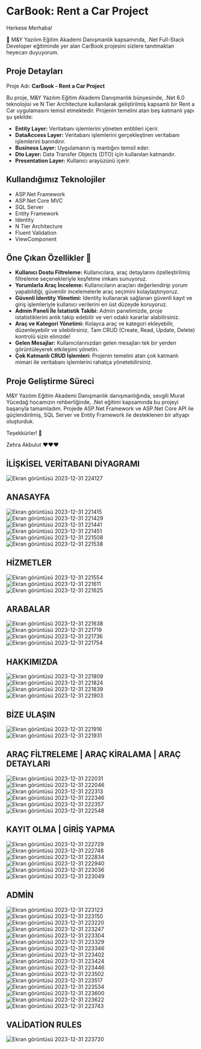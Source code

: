 # CarBook: Rent a Car Project

Herkese Merhaba! 

🚀 M&Y Yazılım Eğitim Akademi Danışmanlık kapsamında, .Net Full-Stack Developer eğitiminde yer alan CarBook projesini sizlere tanıtmaktan heyecan duyuyorum.

## Proje Detayları

Proje Adı: **CarBook - Rent a Car Project**

Bu proje, M&Y Yazılım Eğitim Akademi Danışmanlık bünyesinde, .Net 6.0 teknolojisi ve N Tier Architecture kullanılarak geliştirilmiş kapsamlı bir Rent a Car uygulamasını temsil etmektedir. Projenin temelini atan beş katmanlı yapı şu şekilde:

- **Entity Layer:** Veritabanı işlemlerini yöneten entitileri içerir.
- **DataAccess Layer:** Veritabanı işlemlerini gerçekleştiren veritabanı işlemlerini barındırır.
- **Business Layer:** Uygulamanın iş mantığını temsil eder.
- **Dto Layer:** Data Transfer Objects (DTO) için kullanılan katmandır.
- **Presentation Layer:** Kullanıcı arayüzünü içerir.

## Kullandığımız Teknolojiler

- ASP.Net Framework
- ASP.Net Core MVC
- SQL Server
- Entity Framework
- Identity
- N Tier Architecture
- Fluent Validation
- ViewComponent

## Öne Çıkan Özellikler 🌟

- **Kullanıcı Dostu Filtreleme:** Kullanıcılara, araç detaylarını özelleştirilmiş filtreleme seçenekleriyle keşfetme imkanı sunuyoruz.
- **Yorumlarla Araç İnceleme:** Kullanıcıların araçları değerlendirip yorum yapabildiği, güvenilir incelemelerle araç seçimini kolaylaştırıyoruz.
- **Güvenli İdentity Yönetimi:** Identity kullanarak sağlanan güvenli kayıt ve giriş işlemleriyle kullanıcı verilerini en üst düzeyde koruyoruz.
- **Admin Paneli İle İstatistik Takibi:** Admin panelimizde, proje istatistiklerini anlık takip edebilir ve veri odaklı kararlar alabilirsiniz.
- **Araç ve Kategori Yönetimi:** Kolayca araç ve kategori ekleyebilir, düzenleyebilir ve silebilirsiniz. Tam CRUD (Create, Read, Update, Delete) kontrolü sizin elinizde!
- **Gelen Mesajlar:** Kullanıcılarınızdan gelen mesajları tek bir yerden görüntüleyerek etkileşimi yönetin.
- **Çok Katmanlı CRUD İşlemleri:** Projenin temelini atan çok katmanlı mimari ile veritabanı işlemlerini rahatça yönetebilirsiniz.

## Proje Geliştirme Süreci

M&Y Yazılım Eğitim Akademi Danışmanlık danışmanlığında, sevgili Murat Yücedağ hocamızın rehberliğinde, .Net eğitimi kapsamında bu projeyi başarıyla tamamladım. Projede ASP.Net Framework ve ASP.Net Core API ile güçlendirilmiş, SQL Server ve Entity Framework ile desteklenen bir altyapı oluşturduk.

Teşekkürler! 🙌



Zehra Akbulut ❤️❤️❤️





## İLİŞKİSEL VERİTABANI DİYAGRAMI
![Ekran görüntüsü 2023-12-31 224127](https://github.com/zehrakbulut/MyAcademyCarBook/assets/103004228/35e02a6b-f09c-4c84-9410-35e54f26adcc)

## ANASAYFA
![Ekran görüntüsü 2023-12-31 221415](https://github.com/zehrakbulut/MyAcademyCarBook/assets/103004228/39872284-f674-45ba-a926-dc1ca7415f14)
![Ekran görüntüsü 2023-12-31 221429](https://github.com/zehrakbulut/MyAcademyCarBook/assets/103004228/3b404eac-edb4-41f0-996f-7cdead7fa056)
![Ekran görüntüsü 2023-12-31 221441](https://github.com/zehrakbulut/MyAcademyCarBook/assets/103004228/842aeb7e-51f7-414a-8de9-aef32b3ad053)
![Ekran görüntüsü 2023-12-31 221451](https://github.com/zehrakbulut/MyAcademyCarBook/assets/103004228/40d1eff6-ecf9-4b33-ba7f-394e5a319f58)
![Ekran görüntüsü 2023-12-31 221508](https://github.com/zehrakbulut/MyAcademyCarBook/assets/103004228/05c68027-17ad-4efd-b212-6bfed233e736)
![Ekran görüntüsü 2023-12-31 221538](https://github.com/zehrakbulut/MyAcademyCarBook/assets/103004228/8cfdd040-9408-4054-9b4e-99eec51ee416)

## HİZMETLER
![Ekran görüntüsü 2023-12-31 221554](https://github.com/zehrakbulut/MyAcademyCarBook/assets/103004228/a2ee7935-8494-4cdf-915d-9584ad1ab16a)
![Ekran görüntüsü 2023-12-31 221611](https://github.com/zehrakbulut/MyAcademyCarBook/assets/103004228/e1448496-8747-4a70-9e6c-c847dbb7c591)
![Ekran görüntüsü 2023-12-31 221625](https://github.com/zehrakbulut/MyAcademyCarBook/assets/103004228/8a46086e-7542-4591-8c53-8706e02602ee)

## ARABALAR
![Ekran görüntüsü 2023-12-31 221638](https://github.com/zehrakbulut/MyAcademyCarBook/assets/103004228/6d4fda71-97b4-4a80-9aba-6210a19c8a99)
![Ekran görüntüsü 2023-12-31 221719](https://github.com/zehrakbulut/MyAcademyCarBook/assets/103004228/23da1b49-5ea3-4ef1-8ecc-635a01e873ad)
![Ekran görüntüsü 2023-12-31 221736](https://github.com/zehrakbulut/MyAcademyCarBook/assets/103004228/52968026-d111-4b3c-a26d-776118f83028)
![Ekran görüntüsü 2023-12-31 221754](https://github.com/zehrakbulut/MyAcademyCarBook/assets/103004228/5eb72ac4-723b-4f13-82ac-dd3a2d3c86b4)


## HAKKIMIZDA
![Ekran görüntüsü 2023-12-31 221809](https://github.com/zehrakbulut/MyAcademyCarBook/assets/103004228/66c634db-9e4f-4310-8a65-fc0295497dbc)
![Ekran görüntüsü 2023-12-31 221824](https://github.com/zehrakbulut/MyAcademyCarBook/assets/103004228/0dcf605b-bbdd-4d4d-a1f5-1476db289adb)
![Ekran görüntüsü 2023-12-31 221839](https://github.com/zehrakbulut/MyAcademyCarBook/assets/103004228/76bfe300-1bcf-4cd6-82a3-20c7f816f7ed)
![Ekran görüntüsü 2023-12-31 221903](https://github.com/zehrakbulut/MyAcademyCarBook/assets/103004228/ad22c2ce-9070-45eb-b65f-4b18e3cfd361)


## BİZE ULAŞIN
![Ekran görüntüsü 2023-12-31 221916](https://github.com/zehrakbulut/MyAcademyCarBook/assets/103004228/32715fa8-e49c-4e6b-a75d-fc96d8626c46)
![Ekran görüntüsü 2023-12-31 221931](https://github.com/zehrakbulut/MyAcademyCarBook/assets/103004228/9ec2fedd-c584-4dfb-b54b-509a7770ae68)

## ARAÇ FİLTRELEME | ARAÇ KİRALAMA | ARAÇ DETAYLARI
![Ekran görüntüsü 2023-12-31 222031](https://github.com/zehrakbulut/MyAcademyCarBook/assets/103004228/2cd84054-8903-4d54-a3e5-ba49b3de37e1)
![Ekran görüntüsü 2023-12-31 222046](https://github.com/zehrakbulut/MyAcademyCarBook/assets/103004228/6d1182f4-db33-4bcc-9bb4-2d7fc87537b7)
![Ekran görüntüsü 2023-12-31 222313](https://github.com/zehrakbulut/MyAcademyCarBook/assets/103004228/e8dc8207-181f-461e-a0d9-0e4084bb123d)
![Ekran görüntüsü 2023-12-31 222346](https://github.com/zehrakbulut/MyAcademyCarBook/assets/103004228/a0e4d882-29ef-4e79-b3cb-85168290c85c)
![Ekran görüntüsü 2023-12-31 222357](https://github.com/zehrakbulut/MyAcademyCarBook/assets/103004228/e905c544-03f6-47f9-8fb7-49637c77799b)
![Ekran görüntüsü 2023-12-31 222548](https://github.com/zehrakbulut/MyAcademyCarBook/assets/103004228/720c049b-f9a7-4bf5-926c-93d509a6daf5)


## KAYIT OLMA | GİRİŞ YAPMA
![Ekran görüntüsü 2023-12-31 222729](https://github.com/zehrakbulut/MyAcademyCarBook/assets/103004228/4034555a-4712-4005-9c6e-1ca68e0630da)
![Ekran görüntüsü 2023-12-31 222748](https://github.com/zehrakbulut/MyAcademyCarBook/assets/103004228/5348e8d2-c3b7-4b87-966c-3a47232f2511)
![Ekran görüntüsü 2023-12-31 222834](https://github.com/zehrakbulut/MyAcademyCarBook/assets/103004228/fd162ffc-17b8-4938-87ad-86d2bdb46864)
![Ekran görüntüsü 2023-12-31 222940](https://github.com/zehrakbulut/MyAcademyCarBook/assets/103004228/86905a91-c497-48e1-8acd-c9ec39cf8b66)
![Ekran görüntüsü 2023-12-31 223036](https://github.com/zehrakbulut/MyAcademyCarBook/assets/103004228/4d667208-a8d2-4e65-874b-e18b49510ded)
![Ekran görüntüsü 2023-12-31 223049](https://github.com/zehrakbulut/MyAcademyCarBook/assets/103004228/20ec3623-b00c-40cd-90d6-9bfe93b50bc1)

## ADMİN
![Ekran görüntüsü 2023-12-31 223123](https://github.com/zehrakbulut/MyAcademyCarBook/assets/103004228/261b9c57-7ab9-42b8-8422-51ba8b4e754f)
![Ekran görüntüsü 2023-12-31 223150](https://github.com/zehrakbulut/MyAcademyCarBook/assets/103004228/2caf7ed3-44ed-4f8a-97df-6eab84064652)
![Ekran görüntüsü 2023-12-31 223220](https://github.com/zehrakbulut/MyAcademyCarBook/assets/103004228/28073625-6cf4-476e-8b89-92d7d7c4d8cf)
![Ekran görüntüsü 2023-12-31 223247](https://github.com/zehrakbulut/MyAcademyCarBook/assets/103004228/ef3a2a4e-b727-4c88-9ad2-6b743359f472)
![Ekran görüntüsü 2023-12-31 223304](https://github.com/zehrakbulut/MyAcademyCarBook/assets/103004228/c3d3ab98-fb33-44f8-a8ef-620ebb7fa82f)
![Ekran görüntüsü 2023-12-31 223329](https://github.com/zehrakbulut/MyAcademyCarBook/assets/103004228/ec9c5fbe-f68e-4c63-80ff-6edbcccb2eef)
![Ekran görüntüsü 2023-12-31 223346](https://github.com/zehrakbulut/MyAcademyCarBook/assets/103004228/5af23d2b-267c-4f58-8c5e-0630414b829d)
![Ekran görüntüsü 2023-12-31 223402](https://github.com/zehrakbulut/MyAcademyCarBook/assets/103004228/da9acb85-bd1c-471a-8794-15bedd374837)
![Ekran görüntüsü 2023-12-31 223424](https://github.com/zehrakbulut/MyAcademyCarBook/assets/103004228/4affeb09-3d59-4eb0-9bcf-2ba09f3c0635)
![Ekran görüntüsü 2023-12-31 223446](https://github.com/zehrakbulut/MyAcademyCarBook/assets/103004228/22e62eee-7150-412b-b2fb-62e45eac0b8b)
![Ekran görüntüsü 2023-12-31 223502](https://github.com/zehrakbulut/MyAcademyCarBook/assets/103004228/a0c786df-8b9f-43f2-9894-224f3daaf5f7)
![Ekran görüntüsü 2023-12-31 223517](https://github.com/zehrakbulut/MyAcademyCarBook/assets/103004228/9fc58455-499b-4417-bf40-018d41d5e8e7)
![Ekran görüntüsü 2023-12-31 223534](https://github.com/zehrakbulut/MyAcademyCarBook/assets/103004228/dea3157f-1d14-4dc0-a6eb-c2f96cead154)
![Ekran görüntüsü 2023-12-31 223600](https://github.com/zehrakbulut/MyAcademyCarBook/assets/103004228/65b5edd0-9eec-40b3-995f-c7235a306fd9)
![Ekran görüntüsü 2023-12-31 223622](https://github.com/zehrakbulut/MyAcademyCarBook/assets/103004228/28bf88e2-d51c-4eb6-bf2d-18d0e454c081)
![Ekran görüntüsü 2023-12-31 223743](https://github.com/zehrakbulut/MyAcademyCarBook/assets/103004228/b037c598-5d33-4173-826d-aa09b33d89bd)

## VALİDATİON RULES
![Ekran görüntüsü 2023-12-31 223720](https://github.com/zehrakbulut/MyAcademyCarBook/assets/103004228/3e1f88b1-1288-4030-a919-18b2bcc1c100)

